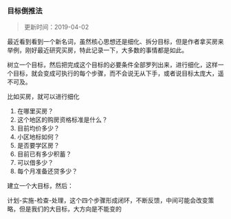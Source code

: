 ### 目标倒推法

> 更新时间：2019-04-02

最近看到看到一个新名词，虽然核心思想还是细化、拆分目标，但是作者拿买房来举例，刚好最近研究买房，特此记录一下，大多数的事情都是如此。

树立一个目标，然后把完成这个目标的必要条件全部罗列出来，进行细化，这样一个目标，就会变成可执行的每个步骤，而不会说无从下手，或者说目标太庞大，遥不可及。

比如买房，就可以进行细化

1. 在哪里买房？
2. 这个地区的购房资格标准是什么？
3. 目前均价多少？
4. 小区地标如何？
5. 是否要学区房？
6. 目前已有多少积蓄？
7. 可以借多少？
8. 每个月准备还贷多少？



建立一个大目标，然后：

计划-实施-检查-处理，这个四个步骤形成闭环，不断反馈，中间可能会改变策略，但是我们的大目标，大方向是不能变的